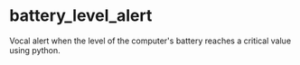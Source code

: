 # battery_level_alert
Vocal alert when the level of the computer's battery reaches a critical value using python.
